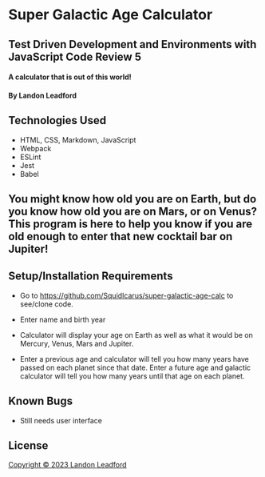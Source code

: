 # Super Galactic Age Calculator
## Test Driven Development and Environments with JavaScript Code Review 5

#### A calculator that is out of this world!

#### By Landon Leadford

## Technologies Used

* HTML, CSS, Markdown, JavaScript
* Webpack
* ESLint
* Jest
* Babel

## You might know how old you are on Earth, but do you know how old you are on Mars, or on Venus? This program is here to help you know if you are old enough to enter that new cocktail bar on Jupiter!

## Setup/Installation Requirements

* Go to https://github.com/SquidIcarus/super-galactic-age-calc to see/clone code. 

* Enter name and birth year
* Calculator will display your age on Earth as well as what it would be on Mercury, Venus, Mars and Jupiter.
* Enter a previous age and calculator will tell you how many years have passed on each planet since that date.
Enter a future age and galactic calculator will tell you how many years until that age on each planet.

## Known Bugs

* Still needs user interface


## License
[Copyright © 2023 Landon Leadford](LICENSE.txt)
